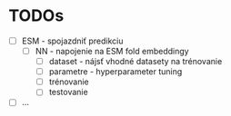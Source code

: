 # TODOs
- [ ] ESM - spojazdniť predikciu
  - [ ] NN - napojenie na ESM fold embeddingy
    - [ ] dataset - nájsť vhodné datasety na trénovanie
    - [ ] parametre - hyperparameter tuning
    - [ ] trénovanie
    - [ ] testovanie 
- [ ] ...
